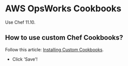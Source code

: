 # AWS OpsWorks Cookbooks

Use Chef 11.10.

## How to use custom Chef Cookbooks?

Follow this article: [Installing Custom Cookbooks](http://docs.aws.amazon.com/opsworks/latest/userguide/workingcookbook-installingcustom-enable.html).

- Click 'Save'!
